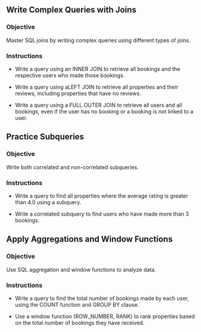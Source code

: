 ## Write Complex Queries with Joins

### Objective

Master SQL joins by writing complex queries using different types of joins.

### Instructions

- Write a query using an INNER JOIN to retrieve all bookings and the respective users who made those bookings.

- Write a query using aLEFT JOIN to retrieve all properties and their reviews, including properties that have no reviews.

- Write a query using a FULL OUTER JOIN to retrieve all users and all bookings, even if the user has no booking or a booking is not linked to a user.


## Practice Subqueries

### Objective

Write both correlated and non-correlated subqueries.

### Instructions

- Write a query to find all properties where the average rating is greater than 4.0 using a subquery.

- Write a correlated subquery to find users who have made more than 3 bookings.

## Apply Aggregations and Window Functions

### Objective

Use SQL aggregation and window functions to analyze data.

### Instructions

- Write a query to find the total number of bookings made by each user, using the COUNT function and GROUP BY clause.

- Use a window function (ROW_NUMBER, RANK) to rank properties based on the total number of bookings they have received.
